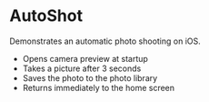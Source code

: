# AutoShot
Demonstrates an automatic photo shooting on iOS.
- Opens camera preview at startup
- Takes a picture after 3 seconds
- Saves the photo to the photo library
- Returns immediately to the home screen
